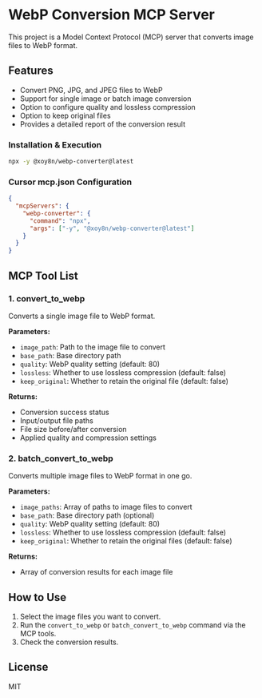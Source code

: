 # WebP Conversion MCP Server

This project is a Model Context Protocol (MCP) server that converts image files to WebP format.

## Features

- Convert PNG, JPG, and JPEG files to WebP
- Support for single image or batch image conversion
- Option to configure quality and lossless compression
- Option to keep original files
- Provides a detailed report of the conversion result

### Installation & Execution

```bash
npx -y @xoy8n/webp-converter@latest
```

### Cursor mcp.json Configuration

```json
{
  "mcpServers": {
    "webp-converter": {
      "command": "npx",
      "args": ["-y", "@xoy8n/webp-converter@latest"]
    }
  }
}
```

## MCP Tool List

### 1. convert_to_webp

Converts a single image file to WebP format.

**Parameters:**

- `image_path`: Path to the image file to convert
- `base_path`: Base directory path
- `quality`: WebP quality setting (default: 80)
- `lossless`: Whether to use lossless compression (default: false)
- `keep_original`: Whether to retain the original file (default: false)

**Returns:**

- Conversion success status
- Input/output file paths
- File size before/after conversion
- Applied quality and compression settings

### 2. batch_convert_to_webp

Converts multiple image files to WebP format in one go.

**Parameters:**

- `image_paths`: Array of paths to image files to convert
- `base_path`: Base directory path (optional)
- `quality`: WebP quality setting (default: 80)
- `lossless`: Whether to use lossless compression (default: false)
- `keep_original`: Whether to retain the original files (default: false)

**Returns:**

- Array of conversion results for each image file

## How to Use

1. Select the image files you want to convert.
2. Run the `convert_to_webp` or `batch_convert_to_webp` command via the MCP tools.
3. Check the conversion results.

## License

MIT
